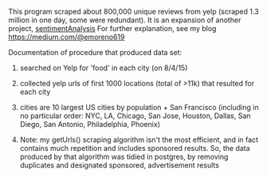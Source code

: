This program scraped about 800,000 unique reviews from yelp (scraped 1.3 million in one day, some were redundant). It is an expansion of another project, [sentimentAnalysis](https://github.com/emoreno619/sentimentAnalysis) For further explanation, see my blog https://medium.com/@emoreno619

Documentation of procedure that produced data set:

1) searched on Yelp for 'food' in each city (on 8/4/15)

2) collected yelp urls of first 1000 locations (total of >11k) that resulted
   for each city
   
3) cities are 10 largest US cities by population + San Francisco (including
   in no particular order: NYC, LA, Chicago, San Jose, Houston, Dallas, San
   Diego, San Antonio, Philadelphia, Phoenix)
   
4) Note: my getUrls() scraping algorithm isn't the most efficient,
   and in fact contains much repetition and includes sponsored results.
   So, the data produced by that algorithm was tidied in postgres, by
   removing duplicates and designated sponsored, advertisement results
